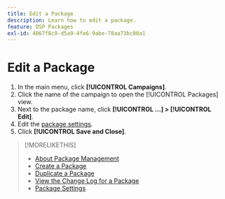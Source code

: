 ```yaml
---
title: Edit a Package
description: Learn how to edit a package.
feature: DSP Packages
exl-id: 4067f8c8-d5a9-4fe6-9abe-78aa73bc00a1
---
```

# Edit a Package

1. In the main menu, click **[!UICONTROL Campaigns]**.
1. Click the name of the campaign to open the [!UICONTROL Packages] view.
1. Next to the package name, click  **[!UICONTROL ...] > [!UICONTROL Edit]**.
1. Edit the [package settings](package-settings.md).
1. Click **[!UICONTROL Save and Close]**.

>[!MORELIKETHIS]
>
>* [About Package Management](package-about.md)
>* [Create a Package](package-create.md)
>* [Duplicate a Package](package-duplicate.md)
>* [View the Change Log for a Package](package-change-log.md)
>* [Package Settings](package-settings.md)
